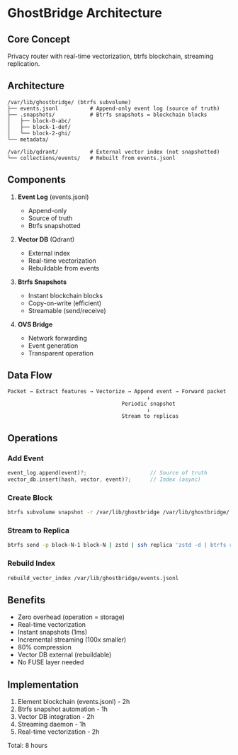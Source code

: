 # GhostBridge Architecture

## Core Concept
Privacy router with real-time vectorization, btrfs blockchain, streaming replication.

## Architecture

```
/var/lib/ghostbridge/ (btrfs subvolume)
├── events.jsonl          # Append-only event log (source of truth)
├── .snapshots/           # Btrfs snapshots = blockchain blocks
│   ├── block-0-abc/
│   ├── block-1-def/
│   └── block-2-ghi/
└── metadata/

/var/lib/qdrant/          # External vector index (not snapshotted)
└── collections/events/   # Rebuilt from events.jsonl
```

## Components

1. **Event Log** (events.jsonl)
   - Append-only
   - Source of truth
   - Btrfs snapshotted

2. **Vector DB** (Qdrant)
   - External index
   - Real-time vectorization
   - Rebuildable from events

3. **Btrfs Snapshots**
   - Instant blockchain blocks
   - Copy-on-write (efficient)
   - Streamable (send/receive)

4. **OVS Bridge**
   - Network forwarding
   - Event generation
   - Transparent operation

## Data Flow

```
Packet → Extract features → Vectorize → Append event → Forward packet
                                            ↓
                                    Periodic snapshot
                                            ↓
                                    Stream to replicas
```

## Operations

### Add Event
```rust
event_log.append(event)?;                    // Source of truth
vector_db.insert(hash, vector, event)?;      // Index (async)
```

### Create Block
```bash
btrfs subvolume snapshot -r /var/lib/ghostbridge /var/lib/ghostbridge/.snapshots/block-N
```

### Stream to Replica
```bash
btrfs send -p block-N-1 block-N | zstd | ssh replica 'zstd -d | btrfs receive ...'
```

### Rebuild Index
```bash
rebuild_vector_index /var/lib/ghostbridge/events.jsonl
```

## Benefits

- Zero overhead (operation = storage)
- Real-time vectorization
- Instant snapshots (1ms)
- Incremental streaming (100x smaller)
- 80% compression
- Vector DB external (rebuildable)
- No FUSE layer needed

## Implementation

1. Element blockchain (events.jsonl) - 2h
2. Btrfs snapshot automation - 1h
3. Vector DB integration - 2h
4. Streaming daemon - 1h
5. Real-time vectorization - 2h

Total: 8 hours
